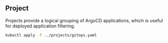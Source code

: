 ## Project
Projects provide a logical grouping of ArgoCD applications, which is useful for deployed application filtering.

```bash
kubectl apply -f ../projects/gitops.yaml
```